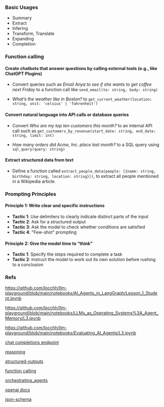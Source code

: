 ### Basic Usages

- Summary
- Extract
- Infering
- Transform, Translate
- Expanding
- Completion

### Function calling

#### Create chatbots that answer questions by calling external tools (e.g., like ChatGPT Plugins)

- Convert queries such as *Email Anya to see if she wants to get coffee next Friday* to a function call like `send_email(to: string, body: string)`

- *What’s the weather like in Boston?* to `get_current_weather(location: string, unit: 'celsius' | 'fahrenheit')`

#### Convert natural language into API calls or database queries

- Convert *Who are my top ten customers this month?* to an internal API call such as `get_customers_by_revenue(start_date: string, end_date: string, limit: int)`

- *How many orders did Acme, Inc. place last month?* to a SQL query using `sql_query(query: string)`

#### Extract structured data from text

- Define a function called `extract_people_data(people: [{name: string, birthday: string, location: string}])`, to extract all people mentioned in a Wikipedia article.

### Prompting Principles

#### Principle 1: Write clear and specific instructions

- **Tactic 1**: Use delimiters to clearly indicate distinct parts of the input
- **Tactic 2**: Ask for a structured output
- **Tactic 3**: Ask the model to check whether conditions are satisfied
- **Tactic 4**: "Few-shot" prompting

#### Principle 2: Give the model time to “think”

- **Tactic 1**: Specify the steps required to complete a task
- **Tactic 2**: Instruct the model to work out its own solution before rushing to a conclusion

### Refs

https://github.com/locchh/llm-playground/blob/main/notebooks/AI_Agents_in_LangGraph/Lesson_1_Student.ipynb

https://github.com/locchh/llm-playground/blob/main/notebooks/LLMs_as_Operating_Systems%3A_Agent_Memory/L3.ipynb

https://github.com/locchh/llm-playground/blob/main/notebooks/Evaluating_AI_Agents/L3.ipynb


[chat completions endpoint](https://platform.openai.com/docs/guides/chat)

[reasoning](https://platform.openai.com/docs/guides/reasoning)

[structured-outputs](https://platform.openai.com/docs/guides/structured-outputs)

[function calling](https://platform.openai.com/docs/guides/function-calling)

[orchestrating_agents](https://cookbook.openai.com/examples/orchestrating_agents)

[openai docs](https://platform.openai.com/docs/overview)

[json-schema](https://json-schema.org/)